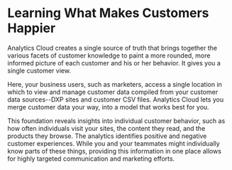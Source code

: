 # Learning What Makes Customers Happier [](id=learning-what-makes-customers-happier)

Analytics Cloud creates a single source of truth that brings together the
various facets of customer knowledge to paint a more rounded, more informed
picture of each customer and his or her behavior. It gives you a single customer
view.

Here, your business users, such as marketers, access a single location in which
to view and manage customer data compiled from your customer data sources--DXP
sites and customer CSV files. Analytics Cloud lets you merge customer data your
way, into a model that works best for you.

This foundation reveals insights into individual customer behavior, such as how
often individuals visit your sites, the content they read, and the products they
browse.  The analytics identifies positive and negative customer experiences.
While you and your teammates might individually know parts of these things,
providing this information in one place allows for highly targeted communication
and marketing efforts.
